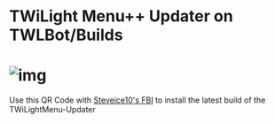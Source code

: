 # TWiLight Menu++ Updater on TWLBot/Builds
# ![img](https://raw.githubusercontent.com/TWLBot/Builds/master/TWiLightMenu%20Updater/TWiLight_Menu%2B%2B_Updater.png)

Use this QR Code with [Steveice10's FBI](https://github.com/Steveice10/FBI) to install the latest build of the TWiLightMenu-Updater

